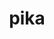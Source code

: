 ---
title: "pika"
layout: cache
categories: [package, develop-2024-05-26]
meta: {"versions": ["0.25.0"], "compilers": ["gcc@=11.4.0"], "oss": ["ubuntu22.04"], "platforms": ["linux"], "targets": ["neoverse_v1", "neoverse_v2", "x86_64_v3"], "stacks": ["e4s", "e4s-neoverse-v2", "e4s-neoverse_v1", "root"], "num_specs": 3, "num_specs_by_stack": {"root": 3, "e4s-neoverse_v1": 1, "e4s-neoverse-v2": 1, "e4s": 1}}
spec_details: [{"hash": "m7hgjvtpdyj3bdw5mlkzqr5jmoih4ehk", "compiler": "gcc@=11.4.0", "versions": ["0.25.0"], "os": "ubuntu22.04", "platform": "linux", "target": "neoverse_v1", "variants": ["~apex", "build_system=cmake", "build_type=Release", "~cuda", "cxxstd=17", "~examples", "generator=ninja", "~generic_coroutines", "~ipo", "malloc=mimalloc", "+mpi", "~rocm", "~sanitizers", "~stdexec", "~tracy"], "stacks": ["root", "e4s-neoverse_v1"], "size": "-", "tarball": "https://binaries.spack.io/releases/develop-2024-05-26/build_cache/linux-ubuntu22.04-neoverse_v1/gcc-11.4.0/pika-0.25.0/linux-ubuntu22.04-neoverse_v1-gcc-11.4.0-pika-0.25.0-m7hgjvtpdyj3bdw5mlkzqr5jmoih4ehk.spack"}, {"hash": "pnb6fzahhqfw5d7avlx5ras2bqfd65qf", "compiler": "gcc@=11.4.0", "versions": ["0.25.0"], "os": "ubuntu22.04", "platform": "linux", "target": "neoverse_v2", "variants": ["~apex", "build_system=cmake", "build_type=Release", "~cuda", "cxxstd=17", "~examples", "generator=ninja", "~generic_coroutines", "~ipo", "malloc=mimalloc", "+mpi", "~rocm", "~sanitizers", "~stdexec", "~tracy"], "stacks": ["e4s-neoverse-v2", "root"], "size": "-", "tarball": "https://binaries.spack.io/releases/develop-2024-05-26/build_cache/linux-ubuntu22.04-neoverse_v2/gcc-11.4.0/pika-0.25.0/linux-ubuntu22.04-neoverse_v2-gcc-11.4.0-pika-0.25.0-pnb6fzahhqfw5d7avlx5ras2bqfd65qf.spack"}, {"hash": "vvxv3ajgfzw7r42g5o5r5knkmnwycvuc", "compiler": "gcc@=11.4.0", "versions": ["0.25.0"], "os": "ubuntu22.04", "platform": "linux", "target": "x86_64_v3", "variants": ["~apex", "build_system=cmake", "build_type=Release", "~cuda", "cxxstd=17", "~examples", "generator=ninja", "~generic_coroutines", "~ipo", "malloc=mimalloc", "+mpi", "~rocm", "~sanitizers", "~stdexec", "~tracy"], "stacks": ["root", "e4s"], "size": "-", "tarball": "https://binaries.spack.io/releases/develop-2024-05-26/build_cache/linux-ubuntu22.04-x86_64_v3/gcc-11.4.0/pika-0.25.0/linux-ubuntu22.04-x86_64_v3-gcc-11.4.0-pika-0.25.0-vvxv3ajgfzw7r42g5o5r5knkmnwycvuc.spack"}]
---